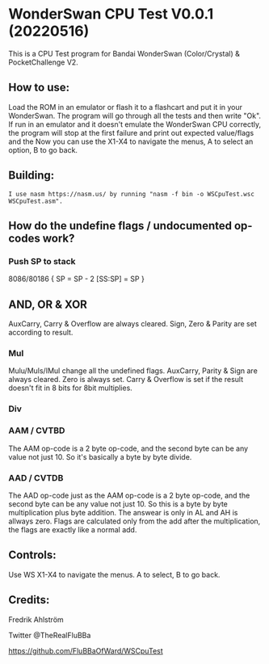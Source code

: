 # WonderSwan CPU Test V0.0.1 (20220516)

This is a CPU Test program for Bandai WonderSwan (Color/Crystal) & PocketChallenge V2.

## How to use:

Load the ROM in an emulator or flash it to a flashcart and put it in your WonderSwan.
The program will go through all the tests and then write "Ok".
If run in an emulator and it doesn't emulate the WonderSwan CPU correctly,
the program will stop at the first failure and print out expected value/flags
and the 
Now you can use the X1-X4 to navigate the menus, A to select an option,
B to go back.

## Building:
	I use nasm https://nasm.us/ by running "nasm -f bin -o WSCpuTest.wsc WSCpuTest.asm".

## How do the undefine flags / undocumented op-codes work?

### Push SP to stack
8086/80186
{
	SP      = SP - 2
	[SS:SP] = SP
}

## AND, OR & XOR
AuxCarry, Carry & Overflow are always cleared.
Sign, Zero & Parity are set according to result.

### Mul
Mulu/Muls/IMul change all the undefined flags.
AuxCarry, Parity & Sign are always cleared.
Zero is always set.
Carry & Overflow is set if the result doesn't fit in 8 bits for 8bit multiplies.

### Div

### AAM / CVTBD
The AAM op-code is a 2 byte op-code, and the second byte can be any value not just 10.
So it's basically a byte by byte divide.

### AAD / CVTDB
The AAD op-code just as the AAM op-code is a 2 byte op-code, and the second byte can be any value not just 10. So this is a byte by byte multiplication plus byte addition. The answear is only in AL
and AH is allways zero. Flags are calculated only from the add after the multiplication, the flags are exactly like a normal add.

## Controls:
Use WS X1-X4 to navigate the menus. A to select, B to go back.


## Credits:

Fredrik Ahlström

Twitter @TheRealFluBBa

https://github.com/FluBBaOfWard/WSCpuTest
